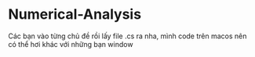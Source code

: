 # Numerical-Analysis

Các bạn vào từng chủ đề rồi lấy file .cs ra nha, mình code trên macos nên có thể hơi khác với những bạn window
